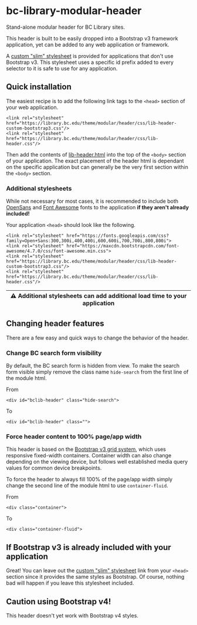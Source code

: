# bc-library-modular-header
Stand-alone modular header for BC Library sites.

This header is built to be easily dropped into a Bootstrap v3 framework application, yet can be added to any web application or framework.

A [custom "slim" stylesheet](css/lib-header-custom-bootstrap3.css) is provided for applications that don't use Bootstrap v3. This stylesheet uses a specific id prefix added to every selector to it is safe to use for any application.

## Quick installation
The easiest recipe is to add the following link tags to the `<head>` section of your web application.

```
<link rel="stylesheet" href="https://library.bc.edu/theme/modular/header/css/lib-header-custom-bootstrap3.css"/>
<link rel="stylesheet" href="https://library.bc.edu/theme/modular/header/css/lib-header.css"/>
```

Then add the contents of [lib-header.html](lib-header.html) into the top of the `<body>` section of your application. The exact placement of the header html is dependant on the specific application but can generally be the very first section within the `<body>` section.

### Additional stylesheets

While not necessary for most cases, it is recommended to include both [OpenSans](https://fonts.google.com/specimen/Open+Sans) and [Font Awesome](http://fontawesome.io/) fonts to the application **if they aren't already included!**

Your application `<head>` should look like the following.

```
<link rel="stylesheet" href="https://fonts.googleapis.com/css?family=Open+Sans:300,300i,400,400i,600,600i,700,700i,800,800i">
<link rel="stylesheet" href="https://maxcdn.bootstrapcdn.com/font-awesome/4.7.0/css/font-awesome.min.css">
<link rel="stylesheet" href="https://library.bc.edu/theme/modular/header/css/lib-header-custom-bootstrap3.css"/>
<link rel="stylesheet" href="https://library.bc.edu/theme/modular/header/css/lib-header.css"/>
```
|     :warning: Additional stylesheets can add additional load time to your application     |
| :---: |

## Changing header features

There are a few easy and quick ways to change the behavior of the header.

### Change BC search form visibility

By default, the BC search form is hidden from view. To make the search form visible simply remove the class name `hide-search` from the first line of the module html.

From
```
<div id="bclib-header" class="hide-search">
```

To

```
<div id="bclib-header" class="">
```

### Force header content to 100% page/app width

This header is based on the [Bootstrap v3 grid system](https://getbootstrap.com/docs/3.3/css/#overview-container), which uses responsive fixed-width containers. Container width can also change depending on the viewing device, but follows well established media query values for common device breakpoints. 

To force the header to always fill 100% of the page/app width simply change the second line of the module html to use `container-fluid`.

From 

```
<div class="container">
```

To

```
<div class="container-fluid">
```

## If Bootstrap v3 is already included with your application

Great! You can leave out the [custom "slim" stylesheet](css/lib-header-custom-bootstrap3.css) link from your `<head>` section since it provides the same styles as Bootstrap. Of course, nothing bad will happen if you leave this stylesheet included.

## Caution using Bootstrap v4!

This header doesn't yet work with Bootstrap v4 styles. 
